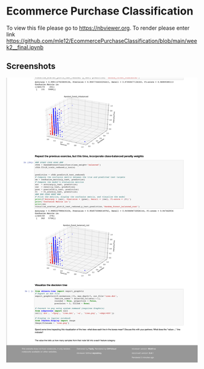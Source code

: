 # Ecommerce Purchase Classification

To view this file please go to https://nbviewer.org. To render please enter link https://github.com/mle12/EcommercePurchaseClassification/blob/main/week2__final.ipynb


## Screenshots

![Ecommerce Purchase Classification](./EPC.png)
